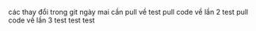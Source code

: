 các thay đổi trong git ngày mai cần pull về
test pull code về lần 2
test pull code về lần 3
test test test